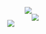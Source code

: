<figure style="position: relative;">
<image src="logo.png" style="position: absolute; top: 1rem; left: 1rem;">
<image src="https://external-content.duckduckgo.com/iu/?u=https%3A%2F%2Fwww.themixer.com%2Fen-uk%2Fwp-content%2Fuploads%2Fsites%2F3%2F2022%2F07%2F240.US_What-are-the-6-Basic-Cocktails_Canva_MAETwXrV7rQ-the-rose-exotic-cocktails-and-fruits-on-pink-760x380.jpg&f=1&nofb=1&ipt=36148d1ede41d055b08a01be00158852736477beeec8eabc97f38ff1edb8bcf0&ipo=images">
</figure>
<image src="https://github.com/user-attachments/assets/517f99ed-75a6-4259-b7b8-0d29c06b0d8c
">

 
